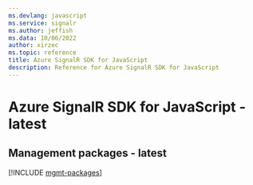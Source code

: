 ```yaml
---
ms.devlang: javascript
ms.service: signalr
ms.author: jeffish
ms.data: 10/06/2022
author: xirzec
ms.topic: reference
title: Azure SignalR SDK for JavaScript
description: Reference for Azure SignalR SDK for JavaScript
---
```

# Azure SignalR SDK for JavaScript - latest

## Management packages - latest
[!INCLUDE [mgmt-packages](signalr-mgmt-index.md)]